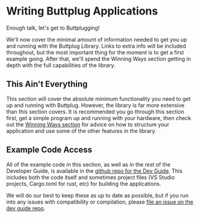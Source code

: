 # Writing Buttplug Applications

Enough talk, let's get to Buttplugging!

We'll now cover the minimal amount of information needed to get you up and running with the Buttplug Library. Links to extra info will be included throughout, but the most important thing for the moment is to get a first example going. After that, we'll spend the Winning Ways section getting in depth with the full capabilities of the library.

## This Ain't Everything

This section will cover the absolute minimum functionality you need to get up and running with
Buttplug. However, the library is far more extensive than this section covers. It is recommended you
go through this section first, get a simple program up and running with your hardware, then check
out the [Winning Ways section](/docs/dev-guide/cookbook/intro) for advice on how to structure your application and
use some of the other features in the library.

## Example Code Access

All of the example code in this section, as well as in the rest of the Developer Guide, is available in the [github repo for the Dev Guide](https://github.com/buttplugio/docs.buttplug.io/tree/master/examples). This includes both the code itself and sometimes project files (VS Studio projects, Cargo.toml for rust, etc) for building the applications.

We will do our best to keep these as up to date as possible, but if you run into any issues with compatibility or compilation, please [file an issue on the dev guide repo](https://github.com/buttplugio/docs.buttplug.io/issues).

